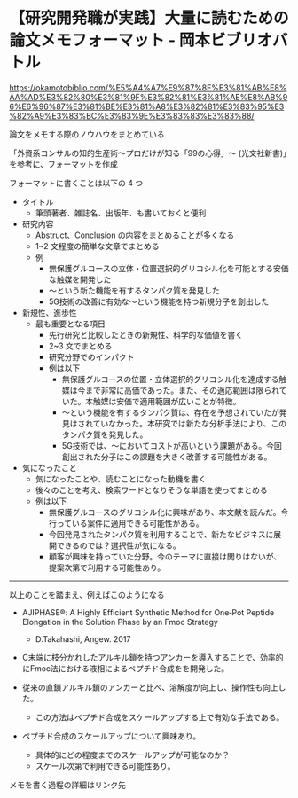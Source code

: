 # 【研究開発職が実践】大量に読むための論文メモフォーマット - 岡本ビブリオバトル

https://okamotobiblio.com/%E5%A4%A7%E9%87%8F%E3%81%AB%E8%AA%AD%E3%82%80%E3%81%9F%E3%82%81%E3%81%AE%E8%AB%96%E6%96%87%E3%81%BE%E3%81%A8%E3%82%81%E3%83%95%E3%82%A9%E3%83%BC%E3%83%9E%E3%83%83%E3%83%88/

論文をメモする際のノウハウをまとめている

「外資系コンサルの知的生産術～プロだけが知る「99の心得」～ (光文社新書)」を参考に、フォーマットを作成

フォーマットに書くことは以下の 4 つ

- タイトル
	- 筆頭著者、雑誌名、出版年、も書いておくと便利
- 研究内容
	- Abstruct、Conclusion の内容をまとめることが多くなる
	- 1~2 文程度の簡単な文章でまとめる
	- 例
		- 無保護グルコースの立体・位置選択的グリコシル化を可能とする安価な触媒を開発した
		- ～という新た機能を有するタンパク質を発見した
		- 5G技術の改善に有効な～という機能を持つ新規分子を創出した
- 新規性、進歩性
	- 最も重要となる項目
		- 先行研究と比較したときの新規性、科学的な価値を書く
		- 2~3 文でまとめる
		- 研究分野でのインパクト
		- 例は以下
			- 無保護グルコースの位置・立体選択的グリコシル化を達成する触媒は今まで非常に高価であった。また、その適応範囲は限られていた。本触媒は安価で適用範囲が広いことが特徴。
			- ～という機能を有するタンパク質は、存在を予想されていたが発見はされていなかった。本研究では新たな分析手法により、このタンパク質を発見した。
			- 5G技術では、～においてコストが高いという課題がある。今回創出された分子はこの課題を大きく改善する可能性がある。
- 気になったこと
	- 気になったことや、読むことになった動機を書く
	- 後々のことを考え、検索ワードとなりそうな単語を使ってまとめる
	- 例は以下
		- 無保護グルコースのグリコシル化に興味があり、本文献を読んだ。今行っている案件に適用できる可能性がある。
		- 今回発見されたタンパク質を利用することで、新たなビジネスに展開できるのでは？選択性が気になる。
		- 顧客が興味を持っていた分野。今のテーマに直接は関りはないが、提案次第で利用する可能性あり。

---

以上のことを踏まえ、例えばこのようになる

- AJIPHASE®: A Highly Efficient Synthetic Method for One‐Pot Peptide Elongation in the Solution Phase by an Fmoc Strategy
	- D.Takahashi, Angew. 2017

- C末端に枝分かれしたアルキル鎖を持つアンカーを導入することで、効率的にFmoc法における液相によるペプチド合成をを開発した。

- 従来の直鎖アルキル鎖のアンカーと比べ、溶解度が向上し、操作性も向上した。
	- この方法はペプチド合成をスケールアップする上で有効な手法である。

- ペプチド合成のスケールアップについて興味あり。
	- 具体的にどの程度までのスケールアップが可能なのか？
	- スケール次第で利用できる可能性あり。

メモを書く過程の詳細はリンク先
